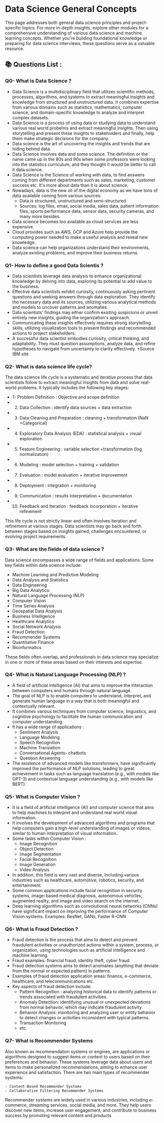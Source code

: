 # Data Science General Concepts
This page addresses both general data science principles and project-specific topics. For more in-depth insights, 
explore other modules for a comprehensive understanding of various data science and machine learning concepts.
Whether you're building foundational knowledge or preparing for data science interviews, these questions serve as a valuable resource. 
## 📚 Questions List :
### Q0- What is Data Science ? 
- Data Science is a multidisciplinary field that utilizes scientific methods, processes, algorithms, and systems to extract meaningful insights and knowledge from structured and unstructured data. It combines expertise from various domains such as statistics, mathematics, computer science, and domain-specific knowledge to analyze and interpret complex datasets.
- Data Science is a process of using data or studying data to understand various real world probelms and extract meaningful insights. Then using storytelling and present these insights to stakeholders and finally, help them make strategic decisions for the company.
- Data science is the art of uncovering the insights and trends that are hiding behind data.
- Data Science involves data and some science. The definition or the name came up in the 80s and 90s when some professors were looking into the statistics curriculum, and they thought it would be better to call it data science.
- Data Science is the Science of working with data, to find answers coming from different departments such as sales, marketing, customer success etc. It's more about data than it is about science.
- Nowadays, data is the new oil of the digital economy as we have tons of data available coming from various sources: 
    - Data is structured, unstructured and semi-structured
    - Sources: log files, email, social media, sales data, patient information files, sports performance data, sensor data, security cameras, and many more besides.
- Data science becomes too available as cloud services are less expensive.
- Cloud provides such as AWS, GCP and Azure help provide the computing power needed to make a useful analysis and reveal new knowledge.
- Data science can help organizations understand their environments, analyze existing problems, and improve their business returns.

### Q1- How to define a good Data Scientis ?

- Data scientists leverage data analysis to enhance organizational knowledge by delving into data, exploring its potential to add value to the business.
- Effective data scientists exhibit curiosity, continuously asking pertinent questions and seeking answers through data exploration. They identify the necessary data and its sources, utilizing various analytical methods and models to uncover patterns and anomalies.
- Data scientists' findings may either confirm existing suspicions or unveil entirely new insights, guiding the organization's approach.
- Communicating these insights effectively requires strong storytelling skills, utilizing visualization tools to present findings and recommended actions to project stakeholders.
- A successful data scientist embodies curiosity, critical thinking, and adaptability. They must question assumptions, analyze data, and refine hypotheses to navigate from uncertainty to clarity effectively.
*Source IBM site

### Q2- What is data science life cycle? 
The data science life cycle is a systematic and iterative process that data scientists follow to extract meaningful insights from data and solve real-world problems. It typically includes the following key stages:

- 1- Problem Definition : Objective and scope definition 
- 2. Data Collection :  identify data sources + data extraction 
- 3. Data Cleaning and Preparation : cleaning + transformation (NaN +Categorical)
- 4. Exploratory Data Analysis (EDA) : statistical analysis + visual exploration
- 5. Feature Engineering : variable selection +transformation (log, normalization)
- 6. Modeling : model selection + training + validation 
- 7. Evaluation : model evaluation + iterative improvement 
- 8. Deployment : integration + monitoring 
- 9. Communication : results interpretation + documentation
- 10. Feedback and Iteration : feedback incorporation + iterative refinement

This life cycle is not strictly linear and often involves iteration and refinement at various stages. Data scientists may go back and forth between stages based on insights gained, challenges encountered, or evolving project requirements.

### Q3- What are the fields of data science ?
Data science encompasses a wide range of fields and applications. Some key fields within data science include:

- Machine Learning and Predictive Modeling
- Data Analysis and Statistics
- Data Engineering
- Big Data Analytics:
- Natural Language Processing (NLP)
- Computer Vision
- Time Series Analysis
- Geospatial Data Analysis
- Business Intelligence
- Healthcare Analytics
- Social Network Analysis
- Fraud Detection
- Recommender Systems
- Quantitative Finance
- Bioinformatics

These fields often overlap, and professionals in data science may specialize in one or more of these areas based on their interests and expertise.

### Q4- What is Natural Language Processing (NLP) ?

- A field of artificial intelligence (AI) that aims to improve the interaction between computers and humans through natural language.
- The goal of NLP is to enable computers to understand, interpret, and generate human language in a way that is both meaningful and contextually relevant.
- It combines various techniques from computer science, linguistics, and cognitive psychology to facilitate the human communication and computer understanding.
- It has a wide range of applications :
    - Sentiment Analysis
    - Language Modeling
    - Speech Recognition
    - Machine Translation
    - Conversational Agents- chatbots
    - Question Answering
- The existence of advanced models like transformers, have significantly improved the performance of NLP solutions, leading to great achievement in tasks such as language translation (e.g., with models like GPT-3) and contextual language understanding (e.g., with models like BERT).

### Q5- What is Computer Vision ? 
- It is a field of artificial intelligence (AI) and computer science that aims to help machines to interpret and understand real world visual information.
- It involves the development of advanced algorithms and programs that help computers gain a high-level understanding of images or videos, similar to human interpretation of visual information.
- Some tasks within Computer Vision : 
    - Image Recognition
    - Object Detection
    - Image Segmentation
    - Facial Recognition
    - Image Generation
    - Video Analysis
- In addition, this field is very vast and diverse, Including various industries such as healthcare, automotive, robotics, security, and entertainment.
- Some common applications include facial recognition in security systems, image-based medical diagnosis, autonomous vehicles, augmented reality, and image and video search on the internet.
- Deep learning algorithms such as convolutional neural networks (CNNs) have significant impact on improving the performance of Computer Vision systems. Examples: ResNet, GANs, Faster R-CNN

### Q6- What is Fraud Detection ? 
- Fraud detection is the process that aims to detect and prevent fraudulent activities or unauthorized actions within a system, process, or organization, using technologies such as artificial intelligence and machine learning.
- Fraud examples: financial fraud, identity theft, cyber fraud
- Fraud detection systems aims to detect anomalies (anything that deviate from the normal or expected pattern) in patterns.
- Examples of fraud detection application areas: finance, e-commerce, healthcare, and telecommunications etc.
- Key aspects of fraud detection include:
    - Pattern Recognition : analyzing historical data to identify patterns or trends associated with fraudulent activities.
    - Anomaly Detection: identifying unusual or unexpected deviations from normal behavior, which may indicate fraudulent activity
    - Behavior Analysis: monitoring and analyzing user or entity behavior to detect changes or activities inconsistent with typical patterns.
    - Transaction Monitoring
    - etc.

### Q7- What is Recommender Systems

Also known as recommendation systems or engines, are applications or algorithms designed to suggest items or content to users based on their preferences and behavior. These systems leverage data about users and items to make personalized recommendations, aiming to enhance user experience and satisfaction. There are two main types of recommender systems: 

    - Content-Based Recommender Systems
    - Collaborative Filtering Recommender Systems

Recommender systems are widely used in various industries, including e-commerce, streaming services, social media, and more. They help users discover new items, increase user engagement, and contribute to business success by promoting relevant content and products
